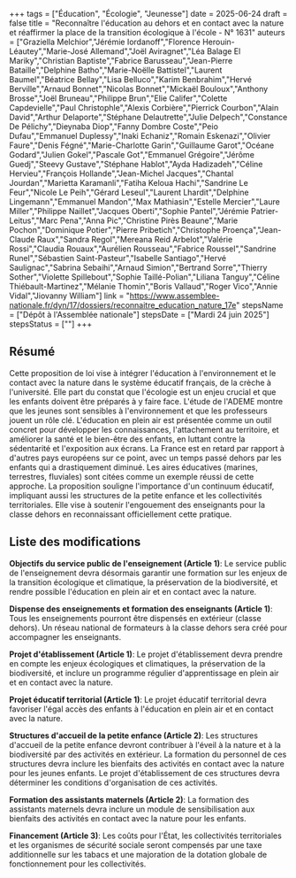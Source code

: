+++
tags = ["Éducation", "Écologie", "Jeunesse"]
date = 2025-06-24
draft = false
title = "Reconnaître l'éducation au dehors et en contact avec la nature et réaffirmer la place de la transition écologique à l'école - N° 1631"
auteurs = ["Graziella Melchior","Jérémie Iordanoff","Florence Herouin-Léautey","Marie-José Allemand","Joël Aviragnet","Léa Balage El Mariky","Christian Baptiste","Fabrice Barusseau","Jean-Pierre Bataille","Delphine Batho","Marie-Noëlle Battistel","Laurent Baumel","Béatrice Bellay","Lisa Belluco","Karim Benbrahim","Hervé Berville","Arnaud Bonnet","Nicolas Bonnet","Mickaël Bouloux","Anthony Brosse","Joël Bruneau","Philippe Brun","Elie Califer","Colette Capdevielle","Paul Christophle","Alexis Corbière","Pierrick Courbon","Alain David","Arthur Delaporte","Stéphane Delautrette","Julie Delpech","Constance De Pélichy","Dieynaba Diop","Fanny Dombre Coste","Peio Dufau","Emmanuel Duplessy","Inaki Echaniz","Romain Eskenazi","Olivier Faure","Denis Fégné","Marie-Charlotte Garin","Guillaume Garot","Océane Godard","Julien Gokel","Pascale Got","Emmanuel Grégoire","Jérôme Guedj","Steevy Gustave","Stéphane Hablot","Ayda Hadizadeh","Céline Hervieu","François Hollande","Jean-Michel Jacques","Chantal Jourdan","Marietta Karamanli","Fatiha Keloua Hachi","Sandrine Le Feur","Nicole Le Peih","Gérard Leseul","Laurent Lhardit","Delphine Lingemann","Emmanuel Mandon","Max Mathiasin","Estelle Mercier","Laure Miller","Philippe Naillet","Jacques Oberti","Sophie Pantel","Jérémie Patrier-Leitus","Marc Pena","Anna Pic","Christine Pirès Beaune","Marie Pochon","Dominique Potier","Pierre Pribetich","Christophe Proença","Jean-Claude Raux","Sandra Regol","Mereana Reid Arbelot","Valérie Rossi","Claudia Rouaux","Aurélien Rousseau","Fabrice Roussel","Sandrine Runel","Sébastien Saint-Pasteur","Isabelle Santiago","Hervé Saulignac","Sabrina Sebaihi","Arnaud Simion","Bertrand Sorre","Thierry Sother","Violette Spillebout","Sophie Taillé-Polian","Liliana Tanguy","Céline Thiébault-Martinez","Mélanie Thomin","Boris Vallaud","Roger Vico","Annie Vidal","Jiovanny William"]
link = "https://www.assemblee-nationale.fr/dyn/17/dossiers/reconnaitre_education_nature_17e"
stepsName = ["Dépôt à l'Assemblée nationale"]
stepsDate = ["Mardi 24 juin 2025"]
stepsStatus = [""]
+++

## Résumé

Cette proposition de loi vise à intégrer l'éducation à l'environnement et le contact avec la nature dans le système éducatif français, de la crèche à l'université. Elle part du constat que l'écologie est un enjeu crucial et que les enfants doivent être préparés à y faire face. L'étude de l'ADEME montre que les jeunes sont sensibles à l'environnement et que les professeurs jouent un rôle clé. L'éducation en plein air est présentée comme un outil concret pour développer les connaissances, l'attachement au territoire, et améliorer la santé et le bien-être des enfants, en luttant contre la sédentarité et l'exposition aux écrans. La France est en retard par rapport à d'autres pays européens sur ce point, avec un temps passé dehors par les enfants qui a drastiquement diminué. Les aires éducatives (marines, terrestres, fluviales) sont citées comme un exemple réussi de cette approche. La proposition souligne l'importance d'un continuum éducatif, impliquant aussi les structures de la petite enfance et les collectivités territoriales. Elle vise à soutenir l'engouement des enseignants pour la classe dehors en reconnaissant officiellement cette pratique.

## Liste des modifications

**Objectifs du service public de l'enseignement (Article 1)**: Le service public de l'enseignement devra désormais garantir une formation sur les enjeux de la transition écologique et climatique, la préservation de la biodiversité, et rendre possible l'éducation en plein air et en contact avec la nature.

**Dispense des enseignements et formation des enseignants (Article 1)**: Tous les enseignements pourront être dispensés en extérieur (classe dehors). Un réseau national de formateurs à la classe dehors sera créé pour accompagner les enseignants.

**Projet d'établissement (Article 1)**: Le projet d'établissement devra prendre en compte les enjeux écologiques et climatiques, la préservation de la biodiversité, et inclure un programme régulier d'apprentissage en plein air et en contact avec la nature.

**Projet éducatif territorial (Article 1)**: Le projet éducatif territorial devra favoriser l'égal accès des enfants à l'éducation en plein air et en contact avec la nature.

**Structures d'accueil de la petite enfance (Article 2)**: Les structures d'accueil de la petite enfance devront contribuer à l'éveil à la nature et à la biodiversité par des activités en extérieur. La formation du personnel de ces structures devra inclure les bienfaits des activités en contact avec la nature pour les jeunes enfants. Le projet d'établissement de ces structures devra déterminer les conditions d'organisation de ces activités.

**Formation des assistants maternels (Article 2)**: La formation des assistants maternels devra inclure un module de sensibilisation aux bienfaits des activités en contact avec la nature pour les enfants.

**Financement (Article 3)**: Les coûts pour l'État, les collectivités territoriales et les organismes de sécurité sociale seront compensés par une taxe additionnelle sur les tabacs et une majoration de la dotation globale de fonctionnement pour les collectivités.
